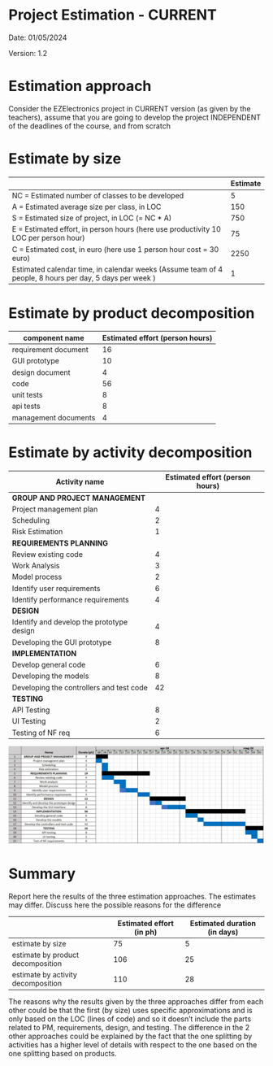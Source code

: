 # Project Estimation - CURRENT

Date: 01/05/2024

Version: 1.2

# Estimation approach

Consider the EZElectronics  project in CURRENT version (as given by the teachers), assume that you are going to develop the project INDEPENDENT of the deadlines of the course, and from scratch

# Estimate by size

|             | Estimate                        |
| ----------- | ------------------------------- |  
| NC =  Estimated number of classes to be developed   |      5  |
|  A = Estimated average size per class, in LOC       |       150 |
| S = Estimated size of project, in LOC (= NC * A) | 750 |
| E = Estimated effort, in person hours (here use productivity 10 LOC per person hour)  |      75  |
| C = Estimated cost, in euro (here use 1 person hour cost = 30 euro) | 2250 |
| Estimated calendar time, in calendar weeks (Assume team of 4 people, 8 hours per day, 5 days per week ) | 1 |

# Estimate by product decomposition

|         component name    | Estimated effort (person hours)   |
| ----------- | -------------|
|requirement document    | 16 |
| GUI prototype |10|
|design document |4|
|code |56|
| unit tests | 8 |
| api tests |8|
| management documents  |4|

# Estimate by activity decomposition

|         Activity name    | Estimated effort (person hours)   |
| ----------- | ------------------------------- |
| **GROUP AND PROJECT MANAGEMENT** | |
| Project management plan | 4 |
| Scheduling | 2 |
| Risk Estimation | 1 |
| **REQUIREMENTS PLANNING** | |
| Review existing code | 4 |
| Work Analysis | 3 |
| Model process | 2 |
| Identify user requirements |  6 |
| Identify performance requirements |  4 |
| **DESIGN** | |
| Identify and develop the prototype design | 4 |
|Developing the GUI prototype | 8 |
| **IMPLEMENTATION**| |
| Develop general code | 6 |
| Developing the models | 8|
| Developing the controllers and test code | 42 |
| **TESTING** | |
| API Testing | 8 |
| UI Testing | 2 |
| Testing of NF req | 6 |

![Gantt diagramm](images/diagram/GanttDiagram-v1.0.jpg)

# Summary

Report here the results of the three estimation approaches. The  estimates may differ. Discuss here the possible reasons for the difference

|             | Estimated effort (in ph)      |   Estimated duration (in days) |
| ----------- | --------- | ---------------|
| estimate by size | 75 | 5 |
| estimate by product decomposition | 106 | 25 |
| estimate by activity decomposition | 110 | 28 |

The reasons why the results given by the three approaches differ from each other could be that the first (by size) uses specific approximations and is only based on the LOC (lines of code) and so it doesn’t include the parts related to PM, requirements, design, and testing. The difference in the 2 other approaches could be explained by the fact that the one splitting by activities has a higher level of details with respect to the one based on the one splitting based on products.
